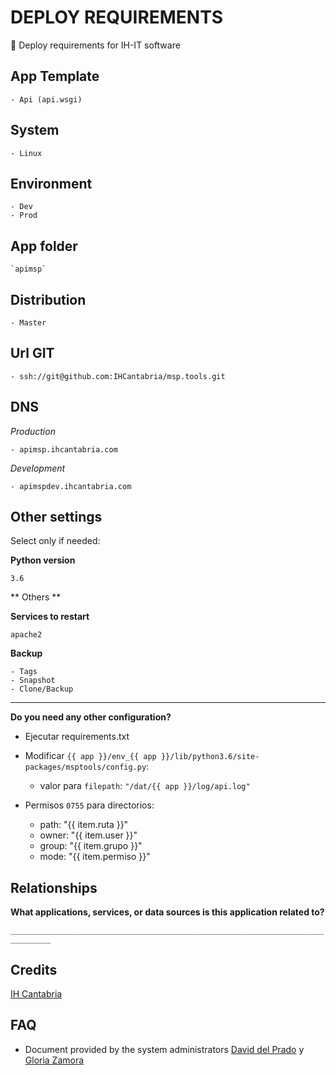 # DEPLOY REQUIREMENTS

🚀 Deploy requirements for IH-IT software

## App Template

    - Api (api.wsgi)
  

## System

    - Linux

## Environment

    - Dev
    - Prod

## App folder

    `apimsp`

## Distribution

    - Master

## Url GIT

    - ssh://git@github.com:IHCantabria/msp.tools.git

## DNS

_Production_

    - apimsp.ihcantabria.com

_Development_

    - apimspdev.ihcantabria.com

## Other settings

Select only if needed:

**Python version**

`3.6`

** Others **

**Services to restart**

`apache2`

**Backup**

    - Tags
    - Snapshot
    - Clone/Backup

---

**Do you need any other configuration?**

* Ejecutar requirements.txt
* Modificar `{{ app }}/env_{{ app }}/lib/python3.6/site-packages/msptools/config.py`:
    - valor para `filepath`: `"/dat/{{ app }}/log/api.log"`

* Permisos `0755` para directorios:
    - path: "{{ item.ruta }}"
    - owner: "{{ item.user }}"
    - group: "{{ item.grupo }}"
    - mode: "{{ item.permiso }}"
    

## Relationships

**What applications, services, or data sources is this application related to?**

`_______________________________________________________________________________`

## Credits

[IH Cantabria](https://github.com/IHCantabria)

## FAQ

- Document provided by the system administrators [David del Prado](https://ihcantabria.com/directorio-personal/tecnologo/david-del-prado-secadas/) y [Gloria Zamora](https://ihcantabria.com/directorio-personal/tecnologo/gloria-zamora/)
